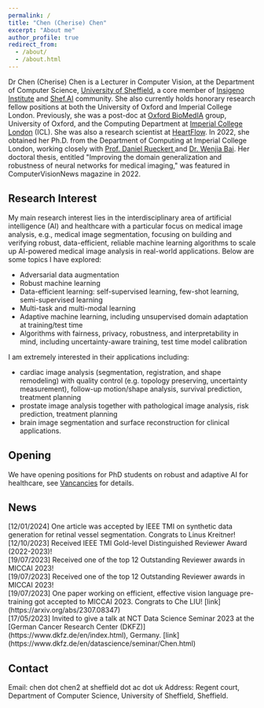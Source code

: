 ```yaml
---
permalink: /
title: "Chen (Cherise) Chen"
excerpt: "About me"
author_profile: true
redirect_from: 
  - /about/
  - /about.html
---
```

Dr Chen (Cherise) Chen is a Lecturer in Computer Vision, at the Department of Computer Science, [University of Sheffield](https://www.sheffield.ac.uk/), a core member of [Insigeno Institute](https://www.sheffield.ac.uk/insigneo) and [Shef.AI](https://shef-ai.github.io/) community. She also currently holds honorary research fellow positions at both the University of Oxford and Imperial College London. Previously, she was a post-doc at [Oxford BioMedIA](https://eng.ox.ac.uk/biomedical-image-analysis/#ourresearch) group, University of Oxford, and the Computing Department at [Imperial College London](https://www.imperial.ac.uk/) (ICL). She was also a research scientist at [HeartFlow](https://www.heartflow.com/). In 2022, she obtained her Ph.D. from the Department of Computing at Imperial College London, working closely with [Prof. Daniel Rueckert ](https://www.imperial.ac.uk/people/d.rueckert)and [Dr. Wenjia Bai](https://www.imperial.ac.uk/people/w.bai). Her doctoral thesis, entitled "Improving the domain generalization and robustness of neural networks for medical imaging," was featured in ComputerVisionNews magazine in 2022.

Research Interest
-----------------

My main research interest lies in the interdisciplinary area of artificial intelligence (AI) and healthcare with a particular focus on medical image analysis, e.g., medical image segmentation, focusing on building and verifying robust, data-efficient, reliable machine learning algorithms to scale up AI-powered medical image analysis in real-world applications. Below are some topics I have explored:

* Adversarial data augmentation
* Robust machine learning
* Data-efficient learning: self-supervised learning, few-shot learning, semi-supervised learning
* Multi-task and multi-modal learning
* Adaptive machine learning, including unsupervised domain adaptation at training/test time
* Algorithms with fairness, privacy, robustness, and interpretability in mind, including uncertainty-aware training, test time model calibration

I am extremely interested in their applications including:

* cardiac image analysis (segmentation, registration, and shape remodeling) with quality control (e.g. topology preserving, uncertainty measurement), follow-up motion/shape analysis, survival prediction, treatment planning
* prostate image analysis together with pathological image analysis, risk prediction, treatment planning
* brain image segmentation and surface reconstruction for clinical applications.

Opening
-------

We have opening positions for PhD students on robust and adaptive AI for healthcare, see [Vancancies](https://cherise215.github.io/vacancies/) for details. 

News
-------
<div class="news-container">
  <div class="news-item">
  [12/01/2024] One article was accepted by IEEE TMI on synthetic data generation for retinal vessel segmentation. Congrats to Linus Kreitner!
  </div>
  <div class="news-item">
  [12/10/2023] Received IEEE TMI Gold-level Distinguished Reviewer Award (2022-2023)!
  </div>
  <!-- More news items -->
  <div class="news-item">
  [19/07/2023] Received one of the top 12 Outstanding Reviewer awards in MICCAI 2023!
  </div>
  <div class="news-item">
  [19/07/2023] Received one of the top 12 Outstanding Reviewer awards in MICCAI 2023!
  </div>
  <div class="news-item">
  [19/07/2023] One paper working on efficient, effective vision language pre-training got accepted to MICCAI 2023. Congrats to Che LIU! [link](https://arxiv.org/abs/2307.08347)
  </div>
  <div class="news-item">
  [17/05/2023] Invited to give a talk at NCT Data Science Seminar 2023 at the [German Cancer Research Center (DKFZ)](https://www.dkfz.de/en/index.html), Germany. [link](https://www.dkfz.de/en/datascience/seminar/Chen.html)
  </div>
</div>

Contact
-------

Email: chen dot chen2 at sheffield dot ac dot uk
Address: Regent court, Department of Computer Science, University of Sheffield, Sheffield.
